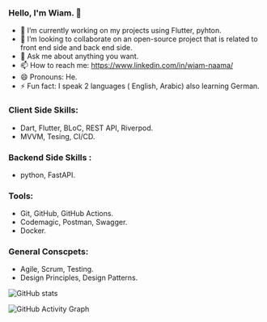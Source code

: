 ### Hello, I'm Wiam. 👋

- 🔭 I’m currently working on my projects using Flutter, pyhton.
- 👯 I’m looking to collaborate on an open-source project that is related to front end side and back end side.
- 💬 Ask me about anything you want.
- 📫 How to reach me: https://www.linkedin.com/in/wiam-naama/
- 😄 Pronouns: He.
- ⚡ Fun fact:  I speak 2 languages ( English, Arabic) also learning German.

### Client Side Skills:
 *  Dart, Flutter, BLoC, REST API, Riverpod.
 *  MVVM, Tesing, CI/CD.

   
 ### Backend Side Skills :
 * python, FastAPI.

 ### Tools:
 * Git, GitHub, GitHub Actions.
 * Codemagic, Postman, Swagger.
 * Docker.
 
 ### General Conscpets:
 * Agile, Scrum, Testing.
 * Design Principles, Design Patterns. 


![GitHub stats](https://github-readme-stats.vercel.app/api?username=essawiam&show_icons=true)  

![GitHub Activity Graph](https://activity-graph.herokuapp.com/graph?username=essawiam)  
